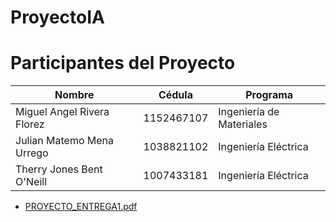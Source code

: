 # ProyectoIA
# Participantes del Proyecto

| Nombre                        | Cédula       | Programa                |
| ----------------------------- | ------------ | ----------------------- |
| Miguel Angel Rivera Florez    | 1152467107   | Ingeniería de Materiales|
| Julian Matemo Mena Urrego     | 1038821102   | Ingeniería Eléctrica    |
| Therry Jones Bent O'Neill     | 1007433181   | Ingeniería Eléctrica    |

- [PROYECTO_ENTREGA1.pdf](PROYECTO_ENTREGA1.pdf)
